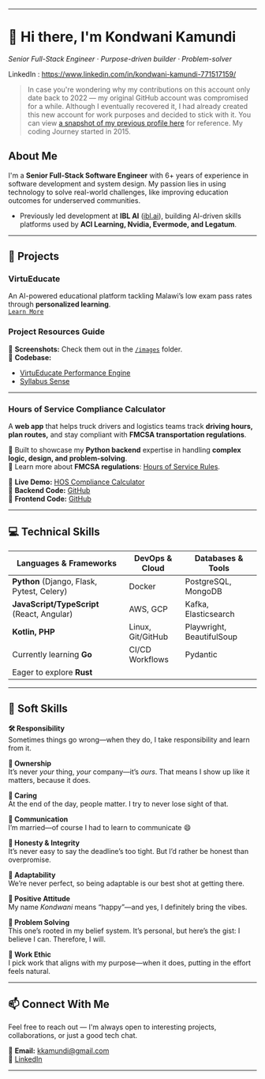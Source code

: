 
---

# 👋 Hi there, I'm Kondwani Kamundi  
_Senior Full-Stack Engineer · Purpose-driven builder · Problem-solver_

LinkedIn : https://www.linkedin.com/in/kondwani-kamundi-771517159/

> In case you're wondering why my contributions on this account only date back to 2022 — my original GitHub account was compromised for a while. Although I eventually recovered it, I had already created this new account for work purposes and decided to stick with it. You can view [a snapshot of my previous profile here](https://1drv.ms/i/c/c79cff9e1cc5d2f4/EZmwXXtIUg5Jgsy7Fg6s0aYBPo51vKNBydSPPJ0uWcgBRg?e=rQh1rb) for reference. My coding Journey started in 2015.

## About Me  
I'm a **Senior Full-Stack Software Engineer** with 6+ years of experience in software development and system design. My passion lies in using technology to solve real-world challenges, like improving education outcomes for underserved communities.

- Previously led development at **IBL AI** ([ibl.ai](https://ibl.ai/)), building AI-driven skills platforms used by **ACI Learning, Nvidia, Evermode, and Legatum**.  

---

## 🚀 Projects  

### **VirtuEducate**  
An AI-powered educational platform tackling Malawi’s low exam pass rates through **personalized learning**.  
[`Learn More`](https://github.com/Virtu-E)

### Project Resources Guide
🔹 **Screenshots:** Check them out in the [`/images`](./images) folder.  
🔹 **Codebase:**
-   [VirtuEducate Performance Engine](https://github.com/PempheroKamundi/performance_engine)
-   [Syllabus Sense](https://github.com/PempheroKamundi/syllabus_sense)

---

### **Hours of Service Compliance Calculator**  
A **web app** that helps truck drivers and logistics teams track **driving hours, plan routes,** and stay compliant with **FMCSA transportation regulations**.  

🔹 Built to showcase my **Python backend** expertise in handling **complex logic, design, and problem-solving**.  
🔹 Learn more about **FMCSA regulations**: [Hours of Service Rules](https://www.fmcsa.dot.gov/regulations/hours-service/summary-hours-service-regulations).  

🔹 **Live Demo:** [HOS Compliance Calculator](https://web-production-03ad.up.railway.app/)  
🔹 **Backend Code:** [GitHub](https://github.com/PempheroKamundi/route_manager)  
🔹 **Frontend Code:** [GitHub](https://github.com/PempheroKamundi/electronic_logger_web)  

---

## 💻 Technical Skills  

| **Languages & Frameworks**                      | **DevOps & Cloud**             | **Databases & Tools**            |
|--------------------------------------------------|--------------------------------|----------------------------------|
| **Python** (Django, Flask, Pytest, Celery)       | Docker                         | PostgreSQL, MongoDB              |
| **JavaScript/TypeScript** (React, Angular)       | AWS, GCP                       | Kafka, Elasticsearch             |
| **Kotlin, PHP**                                  | Linux, Git/GitHub              | Playwright, BeautifulSoup        |
| Currently learning **Go**                        | CI/CD Workflows                | Pydantic                         |
| Eager to explore **Rust**                        |                                |                                  |

---

## 🧠 Soft Skills

**🛠 Responsibility**  
Sometimes things go wrong—when they do, I take responsibility and learn from it.

**🏢 Ownership**  
It’s never *your* thing, *your* company—it’s *ours*. That means I show up like it matters, because it does.

**💙 Caring**  
At the end of the day, people matter. I try to never lose sight of that.

**💬 Communication**  
I’m married—of course I had to learn to communicate 😄

**🤝 Honesty & Integrity**  
It’s never easy to say the deadline’s too tight. But I’d rather be honest than overpromise.

**🔄 Adaptability**  
We’re never perfect, so being adaptable is our best shot at getting there.

**🌟 Positive Attitude**  
My name *Kondwani* means “happy”—and yes, I definitely bring the vibes.

**🧩 Problem Solving**  
This one’s rooted in my belief system. It’s personal, but here’s the gist: I believe I can. Therefore, I will.

**💼 Work Ethic**  
I pick work that aligns with my purpose—when it does, putting in the effort feels natural.

---

## 📫 Connect With Me  
Feel free to reach out — I'm always open to interesting projects, collaborations, or just a good tech chat.

📧 **Email:** kkamundi@gmail.com  
🔗 [LinkedIn](https://www.linkedin.com/in/kondwani-kamundi-771517159/)

---

